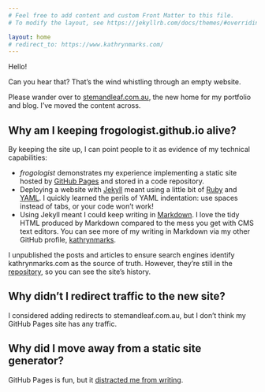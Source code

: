 ```yaml
---
# Feel free to add content and custom Front Matter to this file.
# To modify the layout, see https://jekyllrb.com/docs/themes/#overriding-theme-defaults

layout: home
# redirect_to: https://www.kathrynmarks.com/
---
```


Hello!

Can you hear that? That’s the wind whistling through an empty website.

Please wander over to [stemandleaf.com.au](https://stemandleaf.com.au/), the new home for my portfolio and blog. I’ve moved the content across.

## Why am I keeping frogologist.github.io alive?

By keeping the site up, I can point people to it as evidence of my technical capabilities:

- _frogologist_ demonstrates my experience implementing a static site hosted by [GitHub Pages](https://pages.github.com/) and stored in a code repository.
- Deploying a website with [Jekyll](https://jekyllrb.com/) meant using a little bit of [Ruby](https://www.ruby-lang.org/en/) and [YAML](https://yaml.org/). I quickly learned the perils of YAML indentation: use spaces instead of tabs, or your code won’t work!
- Using Jekyll meant I could keep writing in [Markdown](https://daringfireball.net/projects/markdown/). I love the tidy HTML produced by Markdown compared to the mess you get with CMS text editors. You can see more of my writing in Markdown via my other GitHub profile, [kathrynmarks](https://github.com/kathrynmarks).

I unpublished the posts and articles to ensure search engines identify kathrynmarks.com as the source of truth. However, they’re still in the [repository](https://github.com/frogologist/frogologist.github.io), so you can see the site’s history.

## Why didn’t I redirect traffic to the new site?

I considered adding redirects to stemandleaf.com.au, but I don’t think my GitHub Pages site has any traffic.

## Why did I move away from a static site generator?

GitHub Pages is fun, but it [distracted me from writing](https://stemandleaf.com.au/blog/squarespace-review).
